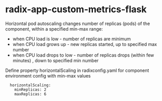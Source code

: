 # radix-app-custom-metrics-flask

Horizontal pod autoscaling changes number of replicas (pods) of the component, within a specified min-max range:
* when CPU load is low - number of replicas are minimum
* when CPU load grows up - new replicas started, up to specified max number
* when CPU load drops to low - number of replicas drops (within few minutes) , down to specified min number

Define property horizontalScaling in radixconfig.yaml for component environment config with min-max values
```
  horizontalScaling:
    minReplicas: 2
    maxReplicas: 6
```
